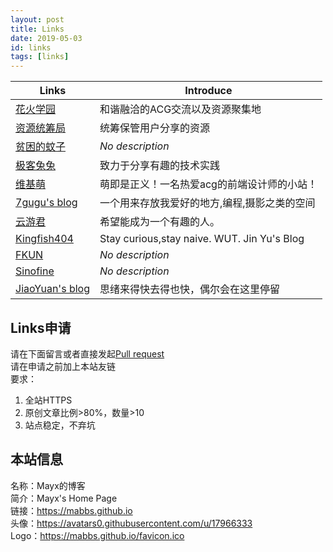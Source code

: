 ```yaml
---
layout: post
title: Links
date: 2019-05-03
id: links
tags: [links]
---
```


| Links | Introduce |
| - | - |
| [花火学园](https://www.sayhanabi.net/) | 和谐融洽的ACG交流以及资源聚集地 |
| [资源统筹局](https://gkdworld.com/) | 统筹保管用户分享的资源 |
| [贫困的蚊子](https://mozz.ie/) | *No description* |
| [极客兔兔](https://geektutu.com/) | 致力于分享有趣的技术实践 |
| [维基萌](https://www.wikimoe.com/) | 萌即是正义！一名热爱acg的前端设计师的小站！ |
| [7gugu's blog](https://www.7gugu.com/) | 一个用来存放我爱好的地方,编程,摄影之类的空间 |
| [云游君](https://www.yunyoujun.cn/) | 希望能成为一个有趣的人。 |
| [Kingfish404](https://blog.kingfish404.cn/) | Stay curious,stay naive. WUT. Jin Yu's Blog |
| [FKUN](https://blog.fkun.tech/) | *No description* |
| [Sinofine](https://sinofine.me/) | *No description* |
| [JiaoYuan's blog](https://yuanj.top/) | 思绪来得快去得也快，偶尔会在这里停留 |


## Links申请
请在下面留言或者直接发起[Pull request](https://github.com/Mabbs/mabbs.github.io/pull/new/master)   
请在申请之前加上本站友链   
要求：
1. 全站HTTPS
2. 原创文章比例>80%，数量>10
3. 站点稳定，不弃坑

## 本站信息
名称：Mayx的博客   
简介：Mayx's Home Page   
链接：<https://mabbs.github.io>   
头像：<https://avatars0.githubusercontent.com/u/17966333>   
Logo：<https://mabbs.github.io/favicon.ico>

